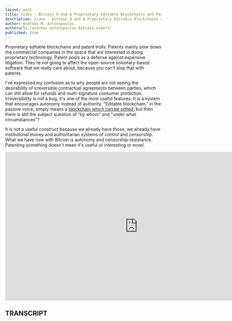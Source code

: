 ```yaml
---
layout: post
title: Video - Bitcoin Q and A Proprietary Editable Blockchains and Patent Trolls
description: Video - Bitcoin Q and A Proprietary Editable Blockchains and Patent Trolls
author: Andreas M. Antonopoulos
authorurl: /andreas-antonopoulos-bitcoin-expert/
published: true
---
```


<p>Proprietary editable blockchains and patent trolls. Patents mainly slow down the commercial companies in the space that are interested in doing proprietary technology. Patent pools as a defense against expensive litigation. They're not going to affect the open-source voluntary-based software that we really care about, because you can't stop that with patents. </p>

<p>I've expressed my confusion as to why people are not seeing the desirability of irreversible contractual agreements between parties, which can still allow for refunds and multi-signature consumer protection. Irreversibility is not a bug, it's one of the most useful features. It is a system that encourages autonomy instead of authority. "Editable blockchain," in the passive voice, simply means a <a href="/eli-segwit/">blockchain which can be edited</a>, but then there is still the subject question of "by whom" and "under what circumstances"? </p>

<p>It is not a useful construct because we already have those, we already have institutional money and authoritarian systems of control and censorship. What we have now with Bitcoin is autonomy and censorship-resistance. Patenting something doesn't mean it's useful or interesting or novel.</p>

<center><iframe width="854" height="480" src="https://www.youtube.com/embed/Pryy7n1a7UQ?list=PLPQwGV1aLnTsHvzevl9BAUlfsfwFfU7aP" frameborder="0" allowfullscreen></iframe></center>

<h2>TRANSCRIPT</h2>
